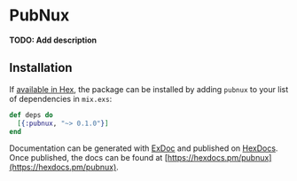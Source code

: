 # PubNux

**TODO: Add description**

## Installation

If [available in Hex](https://hex.pm/docs/publish), the package can be installed
by adding `pubnux` to your list of dependencies in `mix.exs`:

```elixir
def deps do
  [{:pubnux, "~> 0.1.0"}]
end
```

Documentation can be generated with [ExDoc](https://github.com/elixir-lang/ex_doc)
and published on [HexDocs](https://hexdocs.pm). Once published, the docs can
be found at [https://hexdocs.pm/pubnux](https://hexdocs.pm/pubnux).

